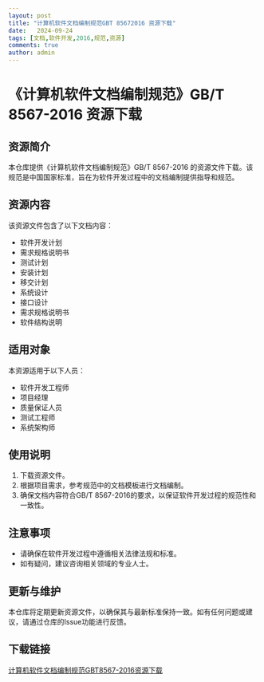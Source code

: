 ```yaml
---
layout: post
title: "计算机软件文档编制规范GBT 85672016 资源下载"
date:   2024-09-24
tags: [文档,软件开发,2016,规范,资源]
comments: true
author: admin
---
```

# 《计算机软件文档编制规范》GB/T 8567-2016 资源下载

## 资源简介

本仓库提供《计算机软件文档编制规范》GB/T 8567-2016 的资源文件下载。该规范是中国国家标准，旨在为软件开发过程中的文档编制提供指导和规范。

## 资源内容

该资源文件包含了以下文档内容：

- 软件开发计划
- 需求规格说明书
- 测试计划
- 安装计划
- 移交计划
- 系统设计
- 接口设计
- 需求规格说明书
- 软件结构说明

## 适用对象

本资源适用于以下人员：

- 软件开发工程师
- 项目经理
- 质量保证人员
- 测试工程师
- 系统架构师

## 使用说明

1. 下载资源文件。
2. 根据项目需求，参考规范中的文档模板进行文档编制。
3. 确保文档内容符合GB/T 8567-2016的要求，以保证软件开发过程的规范性和一致性。

## 注意事项

- 请确保在软件开发过程中遵循相关法律法规和标准。
- 如有疑问，建议咨询相关领域的专业人士。

## 更新与维护

本仓库将定期更新资源文件，以确保其与最新标准保持一致。如有任何问题或建议，请通过仓库的Issue功能进行反馈。

## 下载链接

[计算机软件文档编制规范GBT8567-2016资源下载](https://pan.quark.cn/s/9ebb10333634)